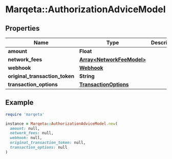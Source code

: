 # Marqeta::AuthorizationAdviceModel

## Properties

| Name | Type | Description | Notes |
| ---- | ---- | ----------- | ----- |
| **amount** | **Float** |  |  |
| **network_fees** | [**Array&lt;NetworkFeeModel&gt;**](NetworkFeeModel.md) |  | [optional] |
| **webhook** | [**Webhook**](Webhook.md) |  | [optional] |
| **original_transaction_token** | **String** |  |  |
| **transaction_options** | [**TransactionOptions**](TransactionOptions.md) |  | [optional] |

## Example

```ruby
require 'marqeta'

instance = Marqeta::AuthorizationAdviceModel.new(
  amount: null,
  network_fees: null,
  webhook: null,
  original_transaction_token: null,
  transaction_options: null
)
```

